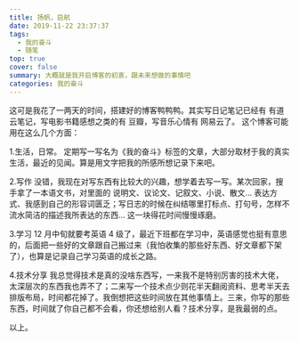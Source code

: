 ```yaml
---
title: 扬帆，启航
date: 2019-11-22 23:37:37
tags:
  - 我的奋斗
  - 随笔
top: true
cover: false
summary: 大概就是我开启博客的初衷，跟未来想做的事情吧
categories: 我的奋斗
---
```


这可是我花了一两天的时间，搭建好的博客鸭鸭鸭。其实写日记笔记已经有 有道云笔记，写电影书籍感想之类的有 豆瓣，写音乐心情有 网易云了。
这个博客可能用在这么几个方面：

1.生活，日常。
定期写一写名为《我的奋斗》标签的文章，大部分取材于我的真实生活，最近的见闻。算是用文字把我的所感所想记录下来吧。

2.写作
没错，我现在对写东西有比较大的兴趣，想学着去写一写。某次回家，搜手拿了一本语文书，对里面的 说明文、议论文、记叙文、小说、散文… 表达方式、我感到自己的形容词匮乏；写日志的时候在纠结哪里打标点、打句号，怎样不流水简洁的描述我所表达的东西… 这一块得花时间慢慢琢磨。

3.学习
12 月中旬就要考英语 4 级了，最近下班都在学习中，英语感觉也挺有意思的，后面把一些好的文章跟自己搬过来（我怕收集的那些好东西、好文章都下架了），也算是记录自己学习英语的成长之路。

4.技术分享
我总觉得技术是真的没啥东西写，一来我不是特别厉害的技术大佬，太深层次的东西我也弄不了；二来写一个技术点少则花半天翻阅资料、思考半天去排版布局，时间都花掉了。我倒想把这些时间放在其他事情上。三来，你写的那些东西，时间就了你自己都不会看，你还想给别人看？技术分享，是我最弱的点。

以上。
